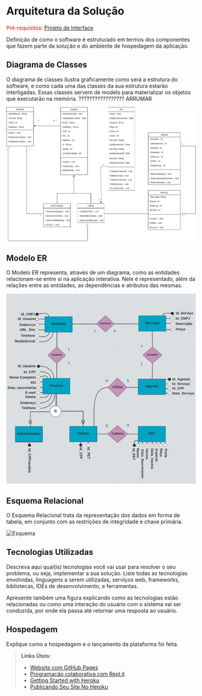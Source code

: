 # Arquitetura da Solução

<span style="color:red">Pré-requisitos: <a href="3-Projeto de Interface.md"> Projeto de Interface</a></span>

Definição de como o software é estruturado em termos dos componentes que fazem parte da solução e do ambiente de hospedagem da aplicação.

## Diagrama de Classes

O diagrama de classes ilustra graficamente como será a estrutura do software, e como cada uma das classes da sua estrutura estarão interligadas. Essas classes servem de modelo para materializar os objetos que executarão na memória. ????????????????? ARRUMAR

![Diagrama](https://github.com/ICEI-PUC-Minas-PMV-ADS/CaoPortado/blob/main/docs/img/Diagrama-01.png)

## Modelo ER 

O Modelo ER representa, através de um diagrama, como as entidades relacionam-se entre si na aplicação interativa. Nele é representado, além da relações entre as entidades, as dependências e atributos das mesmas. 

![Modelo ER](https://github.com/ICEI-PUC-Minas-PMV-ADS/CaoPortado/blob/main/docs/img/modelo%20er.jpeg)

## Esquema Relacional

O Esquema Relacional trata da representação dos dados em forma de tabela, em conjunto com as restrições de integridade e chave primária.

![Esquema](https://user-images.githubusercontent.com/90113699/162637743-0cc59ebc-1959-465b-9cf6-920b763b3a50.PNG)

## Tecnologias Utilizadas

Descreva aqui qual(is) tecnologias você vai usar para resolver o seu problema, ou seja, implementar a sua solução. Liste todas as tecnologias envolvidas, linguagens a serem utilizadas, serviços web, frameworks, bibliotecas, IDEs de desenvolvimento, e ferramentas.

Apresente também uma figura explicando como as tecnologias estão relacionadas ou como uma interação do usuário com o sistema vai ser conduzida, por onde ela passa até retornar uma resposta ao usuário.

## Hospedagem

Explique como a hospedagem e o lançamento da plataforma foi feita.

> **Links Úteis**:
>
> - [Website com GitHub Pages](https://pages.github.com/)
> - [Programação colaborativa com Repl.it](https://repl.it/)
> - [Getting Started with Heroku](https://devcenter.heroku.com/start)
> - [Publicando Seu Site No Heroku](http://pythonclub.com.br/publicando-seu-hello-world-no-heroku.html)
